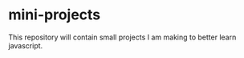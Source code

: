 # mini-projects

This repository will contain small projects I am making to better learn javascript.
